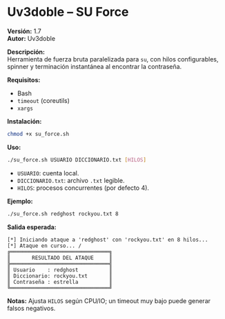 # Uv3doble – SU Force

**Versión:** 1.7  
**Autor:** Uv3doble

**Descripción:**  
Herramienta de fuerza bruta paralelizada para `su`, con hilos configurables, spinner y terminación instantánea al encontrar la contraseña.

**Requisitos:**  
- Bash  
- `timeout` (coreutils)  
- `xargs`

**Instalación:**  
```bash
chmod +x su_force.sh
````

**Uso:**

```bash
./su_force.sh USUARIO DICCIONARIO.txt [HILOS]
```

* `USUARIO`: cuenta local.
* `DICCIONARIO.txt`: archivo `.txt` legible.
* `HILOS`: procesos concurrentes (por defecto 4).

**Ejemplo:**

```bash
./su_force.sh redghost rockyou.txt 8
```

**Salida esperada:**

```text
[*] Iniciando ataque a 'redghost' con 'rockyou.txt' en 8 hilos...
[*] Ataque en curso... /
╔════════════════════════════════╗
║       RESULTADO DEL ATAQUE     ║
╠════════════════════════════════╣
║ Usuario    : redghost          ║
║ Diccionario: rockyou.txt       ║
║ Contraseña : estrella          ║
╚════════════════════════════════╝
```

**Notas:**
Ajusta `HILOS` según CPU/IO; un timeout muy bajo puede generar falsos negativos.

```
```
